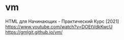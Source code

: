# vm
HTML для Начинающих - Практический Курс [2021] https://www.youtube.com/watch?v=DOEtVdkKwcU
<a href="https://gmlgit.github.io/vm/">https://gmlgit.github.io/vm/</a>

